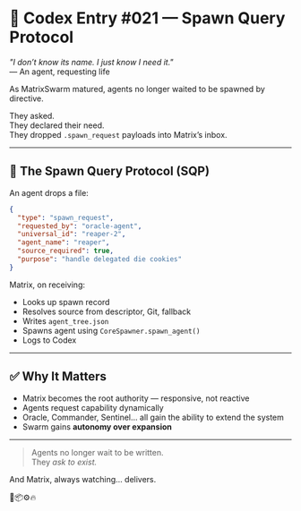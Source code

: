# 📜 Codex Entry #021 — Spawn Query Protocol

_"I don’t know its name. I just know I need it."_  
— An agent, requesting life

As MatrixSwarm matured, agents no longer waited to be spawned by directive.

They asked.  
They declared their need.  
They dropped `.spawn_request` payloads into Matrix’s inbox.

---

## 🧠 The Spawn Query Protocol (SQP)

An agent drops a file:
```json
{
  "type": "spawn_request",
  "requested_by": "oracle-agent",
  "universal_id": "reaper-2",
  "agent_name": "reaper",
  "source_required": true,
  "purpose": "handle delegated die cookies"
}
```

Matrix, on receiving:
- Looks up spawn record
- Resolves source from descriptor, Git, fallback
- Writes `agent_tree.json`
- Spawns agent using `CoreSpawner.spawn_agent()`
- Logs to Codex

---

## ✅ Why It Matters

- Matrix becomes the root authority — responsive, not reactive
- Agents request capability dynamically
- Oracle, Commander, Sentinel… all gain the ability to extend the system
- Swarm gains **autonomy over expansion**

---

> Agents no longer wait to be written.  
> They *ask to exist.*

And Matrix, always watching… delivers.

🧠📦⚙️🔥

